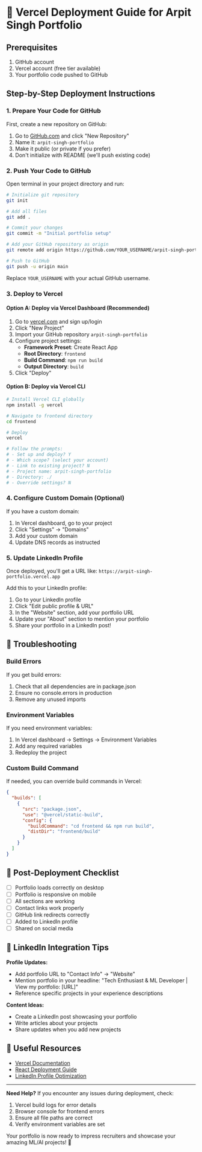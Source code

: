 # 🚀 Vercel Deployment Guide for Arpit Singh Portfolio

## Prerequisites
1. GitHub account
2. Vercel account (free tier available)
3. Your portfolio code pushed to GitHub

## Step-by-Step Deployment Instructions

### 1. **Prepare Your Code for GitHub**

First, create a new repository on GitHub:
1. Go to [GitHub.com](https://github.com) and click "New Repository"
2. Name it: `arpit-singh-portfolio`
3. Make it public (or private if you prefer)
4. Don't initialize with README (we'll push existing code)

### 2. **Push Your Code to GitHub**

Open terminal in your project directory and run:

```bash
# Initialize git repository
git init

# Add all files
git add .

# Commit your changes
git commit -m "Initial portfolio setup"

# Add your GitHub repository as origin
git remote add origin https://github.com/YOUR_USERNAME/arpit-singh-portfolio.git

# Push to GitHub
git push -u origin main
```

Replace `YOUR_USERNAME` with your actual GitHub username.

### 3. **Deploy to Vercel**

#### Option A: Deploy via Vercel Dashboard (Recommended)
1. Go to [vercel.com](https://vercel.com) and sign up/login
2. Click "New Project"
3. Import your GitHub repository `arpit-singh-portfolio`
4. Configure project settings:
   - **Framework Preset**: Create React App
   - **Root Directory**: `frontend`
   - **Build Command**: `npm run build`
   - **Output Directory**: `build`
5. Click "Deploy"

#### Option B: Deploy via Vercel CLI
```bash
# Install Vercel CLI globally
npm install -g vercel

# Navigate to frontend directory
cd frontend

# Deploy
vercel

# Follow the prompts:
# - Set up and deploy? Y
# - Which scope? (select your account)
# - Link to existing project? N
# - Project name: arpit-singh-portfolio
# - Directory: ./
# - Override settings? N
```

### 4. **Configure Custom Domain (Optional)**

If you have a custom domain:
1. In Vercel dashboard, go to your project
2. Click "Settings" → "Domains"
3. Add your custom domain
4. Update DNS records as instructed

### 5. **Update LinkedIn Profile**

Once deployed, you'll get a URL like: `https://arpit-singh-portfolio.vercel.app`

Add this to your LinkedIn profile:
1. Go to your LinkedIn profile
2. Click "Edit public profile & URL"
3. In the "Website" section, add your portfolio URL
4. Update your "About" section to mention your portfolio
5. Share your portfolio in a LinkedIn post!

## 🔧 Troubleshooting

### Build Errors
If you get build errors:
1. Check that all dependencies are in package.json
2. Ensure no console.errors in production
3. Remove any unused imports

### Environment Variables
If you need environment variables:
1. In Vercel dashboard → Settings → Environment Variables
2. Add any required variables
3. Redeploy the project

### Custom Build Command
If needed, you can override build commands in Vercel:
```json
{
  "builds": [
    {
      "src": "package.json",
      "use": "@vercel/static-build",
      "config": {
        "buildCommand": "cd frontend && npm run build",
        "distDir": "frontend/build"
      }
    }
  ]
}
```

## 📱 Post-Deployment Checklist

- [ ] Portfolio loads correctly on desktop
- [ ] Portfolio is responsive on mobile
- [ ] All sections are working
- [ ] Contact links work properly
- [ ] GitHub link redirects correctly
- [ ] Added to LinkedIn profile
- [ ] Shared on social media

## 🎯 LinkedIn Integration Tips

**Profile Updates:**
- Add portfolio URL to "Contact Info" → "Website"
- Mention portfolio in your headline: "Tech Enthusiast & ML Developer | View my portfolio: [URL]"
- Reference specific projects in your experience descriptions

**Content Ideas:**
- Create a LinkedIn post showcasing your portfolio
- Write articles about your projects
- Share updates when you add new projects

## 🔗 Useful Resources

- [Vercel Documentation](https://vercel.com/docs)
- [React Deployment Guide](https://create-react-app.dev/docs/deployment/)
- [LinkedIn Profile Optimization](https://business.linkedin.com/marketing-solutions/blog/linkedin-b2b-marketing/2017/17-steps-to-a-better-linkedin-profile-in-2017)

---

**Need Help?** If you encounter any issues during deployment, check:
1. Vercel build logs for error details
2. Browser console for frontend errors
3. Ensure all file paths are correct
4. Verify environment variables are set

Your portfolio is now ready to impress recruiters and showcase your amazing ML/AI projects! 🚀